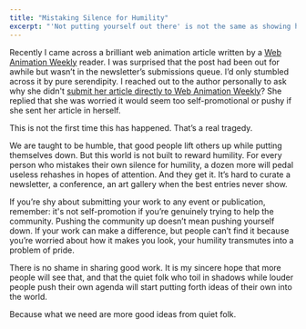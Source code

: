 ```yaml
---
title: "Mistaking Silence for Humility"
excerpt: "'Not putting yourself out there' is not the same as showing humility."
---
```


Recently I came across a brilliant web animation article written by a <a href="http://webanimtionweekly.com">Web Animation Weekly</a> reader. I was surprised that the post had been out for awhile but wasn’t in the newsletter’s submissions queue. I’d only stumbled across it by pure serendipity. I reached out to the author personally to ask why she didn't <a href="https://docs.google.com/forms/d/1kdvpcecE_1BcZ5Ef_ArIfcty64IflxD4SeUub3-0Nuo/viewform?c=0&amp;w=1">submit her article directly to Web Animation Weekly</a>? She replied that she was worried it would seem too self-promotional or pushy if she sent her article in herself.

This is not the first time this has happened. That’s a real tragedy.

We are taught to be humble, that good people lift others up while putting themselves down. But this world is not built to reward humility. For every person who mistakes their own silence for humility, a dozen more will pedal useless rehashes in hopes of attention. And they get it. It’s hard to curate a newsletter, a conference, an art gallery when the best entries never show.

If you’re shy about submitting your work to any event or publication, remember: it's not self-promotion if you’re genuinely trying to help the community. Pushing the community up doesn’t mean pushing yourself down. If your work can make a difference, but people can’t find it because you’re worried about how it makes you look, your humility transmutes into a problem of pride.

There is no shame in sharing good work. It is my sincere hope that more people will see that, and that the quiet folk who toil in shadows while louder people push their own agenda will start putting forth ideas of their own into the world.

Because what we need are more good ideas from quiet folk.